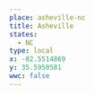 ```yaml
---
place: asheville-nc
title: Asheville
states:
  - NC
type: local
x: -82.5514869
y: 35.5950581
wwc: false
---
```

